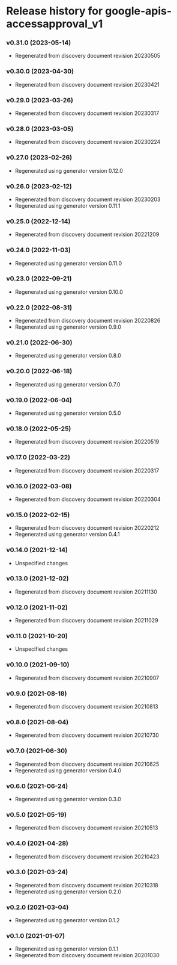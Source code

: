 # Release history for google-apis-accessapproval_v1

### v0.31.0 (2023-05-14)

* Regenerated from discovery document revision 20230505

### v0.30.0 (2023-04-30)

* Regenerated from discovery document revision 20230421

### v0.29.0 (2023-03-26)

* Regenerated from discovery document revision 20230317

### v0.28.0 (2023-03-05)

* Regenerated from discovery document revision 20230224

### v0.27.0 (2023-02-26)

* Regenerated using generator version 0.12.0

### v0.26.0 (2023-02-12)

* Regenerated from discovery document revision 20230203
* Regenerated using generator version 0.11.1

### v0.25.0 (2022-12-14)

* Regenerated from discovery document revision 20221209

### v0.24.0 (2022-11-03)

* Regenerated using generator version 0.11.0

### v0.23.0 (2022-09-21)

* Regenerated using generator version 0.10.0

### v0.22.0 (2022-08-31)

* Regenerated from discovery document revision 20220826
* Regenerated using generator version 0.9.0

### v0.21.0 (2022-06-30)

* Regenerated using generator version 0.8.0

### v0.20.0 (2022-06-18)

* Regenerated using generator version 0.7.0

### v0.19.0 (2022-06-04)

* Regenerated using generator version 0.5.0

### v0.18.0 (2022-05-25)

* Regenerated from discovery document revision 20220519

### v0.17.0 (2022-03-22)

* Regenerated from discovery document revision 20220317

### v0.16.0 (2022-03-08)

* Regenerated from discovery document revision 20220304

### v0.15.0 (2022-02-15)

* Regenerated from discovery document revision 20220212
* Regenerated using generator version 0.4.1

### v0.14.0 (2021-12-14)

* Unspecified changes

### v0.13.0 (2021-12-02)

* Regenerated from discovery document revision 20211130

### v0.12.0 (2021-11-02)

* Regenerated from discovery document revision 20211029

### v0.11.0 (2021-10-20)

* Unspecified changes

### v0.10.0 (2021-09-10)

* Regenerated from discovery document revision 20210907

### v0.9.0 (2021-08-18)

* Regenerated from discovery document revision 20210813

### v0.8.0 (2021-08-04)

* Regenerated from discovery document revision 20210730

### v0.7.0 (2021-06-30)

* Regenerated from discovery document revision 20210625
* Regenerated using generator version 0.4.0

### v0.6.0 (2021-06-24)

* Regenerated using generator version 0.3.0

### v0.5.0 (2021-05-19)

* Regenerated from discovery document revision 20210513

### v0.4.0 (2021-04-28)

* Regenerated from discovery document revision 20210423

### v0.3.0 (2021-03-24)

* Regenerated from discovery document revision 20210318
* Regenerated using generator version 0.2.0

### v0.2.0 (2021-03-04)

* Regenerated using generator version 0.1.2

### v0.1.0 (2021-01-07)

* Regenerated using generator version 0.1.1
* Regenerated from discovery document revision 20201030

